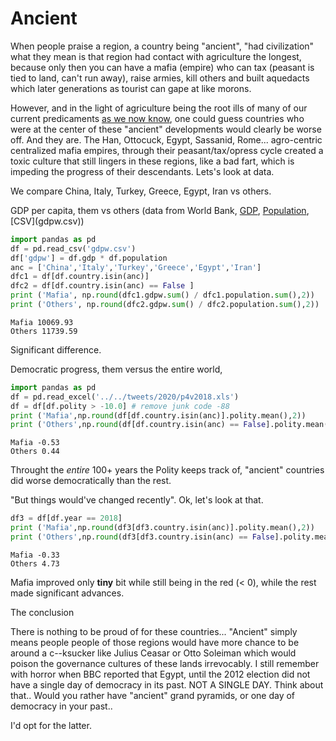 # Ancient

When people praise a region, a country being "ancient", "had
civilization" what they mean is that region had contact with
agriculture the longest, because only then you can have a mafia
(empire) who can tax (peasant is tied to land, can't run away), raise
armies, kill others and built aquedacts which later generations as
tourist can gape at like morons.

However, and in the light of agriculture being the root ills of many
of our current predicaments [as we now know](../../2017/12/rome.md),
one could guess countries who were at the center of these "ancient"
developments would clearly be worse off. And they are. The Han,
Ottocuck, Egypt, Sassanid, Rome... agro-centric centralized mafia
empires, through their peasant/tax/opress cycle created a toxic
culture that still lingers in these regions, like a bad fart, which is
impeding the progress of their descendants. Lets's look at data.

We compare China, Italy, Turkey, Greece, Egypt, Iran vs others.

GDP per capita, them vs others (data from World Bank,
[GDP](https://en.wikipedia.org/wiki/List_of_countries_by_GDP_(nominal)_per_capita), 
[Population](https://en.wikipedia.org/wiki/List_of_countries_by_population_(United_Nations)https://en.wikipedia.org/wiki/List_of_countries_by_population_(United_Nations)),[CSV](gdpw.csv))


```python
import pandas as pd
df = pd.read_csv('gdpw.csv')
df['gdpw'] = df.gdp * df.population
anc = ['China','Italy','Turkey','Greece','Egypt','Iran']
dfc1 = df[df.country.isin(anc)]
dfc2 = df[df.country.isin(anc) == False ]
print ('Mafia', np.round(dfc1.gdpw.sum() / dfc1.population.sum(),2))
print ('Others', np.round(dfc2.gdpw.sum() / dfc2.population.sum(),2))
```

```text
Mafia 10069.93
Others 11739.59
```

Significant difference.

Democratic progress, them versus the entire world,

```python
import pandas as pd
df = pd.read_excel('../../tweets/2020/p4v2018.xls')
df = df[df.polity > -10.0] # remove junk code -88
print ('Mafia',np.round(df[df.country.isin(anc)].polity.mean(),2))
print ('Others',np.round(df[df.country.isin(anc) == False].polity.mean(),2))
```

```text
Mafia -0.53
Others 0.44
```

Throught the *entire* 100+ years the Polity keeps track of, "ancient"
countries did worse democratically than the rest.

"But things would've changed recently". Ok, let's look at that.

```python
df3 = df[df.year == 2018]
print ('Mafia',np.round(df3[df3.country.isin(anc)].polity.mean(),2))
print ('Others',np.round(df3[df3.country.isin(anc) == False].polity.mean(),2))
```

```
Mafia -0.33
Others 4.73
```

Mafia improved only __tiny__ bit while still being in the red (< 0),
while the rest made significant advances.

The conclusion

There is nothing to be proud of for these countries... "Ancient"
simply means people people of those regions would have more chance to
be around a c--ksucker like Julius Ceasar or Otto Soleiman which would
poison the governance cultures of these lands irrevocably. I still
remember with horror when BBC reported that Egypt, until the 2012
election did not have a single day of democracy in its past. NOT A
SINGLE DAY. Think about that.. Would you rather have "ancient" grand
pyramids, or one day of democracy in your past..

I'd opt for the latter.
